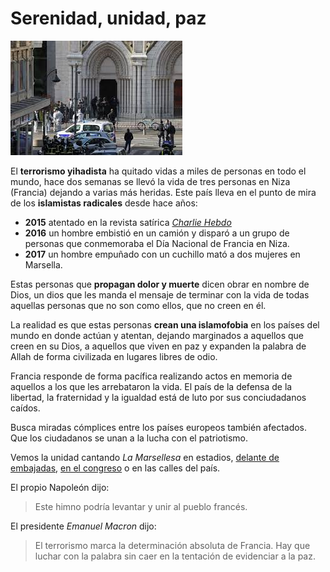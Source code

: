  # Serenidad, unidad, paz

 ![Lugar-de-atentado-Niza](https://github.com/DeustoPWEB2020/documentacion-grupo2/blob/Redacci%C3%B3n/textos/atentado-en-niza.jpg)

El **terrorismo yihadista** ha quitado vidas a miles de personas en todo el mundo,  hace dos semanas se llevó la vida de tres personas en Niza (Francia) dejando a varias más heridas. Este país lleva en el punto de mira de los **islamistas radicales** desde hace años:

* **2015** atentado en la revista satírica [*Charlie Hebdo*](https://charliehebdo.fr/)
* **2016** un hombre embistió en un camión y disparó a un grupo de personas que conmemoraba el Día Nacional de Francia en Niza.
* **2017** un hombre empuñado con un cuchillo mató a dos mujeres en Marsella. 

Estas personas que **propagan dolor y muerte** dicen obrar en nombre de Dios, un dios que les manda el mensaje de terminar con la vida de todas aquellas personas que no son como ellos, que no creen en él.

La realidad es que estas personas **crean una islamofobia** en los países del mundo en donde actúan y atentan, dejando marginados a aquellos que creen en su Dios, a aquellos que viven en paz y expanden la palabra de Allah de forma civilizada en lugares libres de odio. 

Francia responde de forma pacífica realizando actos en memoria de aquellos a los que les arrebataron la vida. El país de la defensa de la libertad, la fraternidad y la igualdad está de luto por sus conciudadanos caídos. 

Busca miradas cómplices entre los países europeos también afectados. Que los ciudadanos se unan a la lucha con el patriotismo. 

Vemos la unidad cantando *La Marsellesa* en estadios, [delante de embajadas](https://www.youtube.com/watch?v=NabpPJbMMzc), [en el congreso](https://www.youtube.com/watch?v=bx_DqqYM72s) o en las calles del país.

El propio Napoleón dijo:

> Este himno podría levantar y unir al pueblo francés. 

El presidente *Emanuel Macron* dijo:
> El terrorismo marca la determinación absoluta de Francia. Hay que luchar con la palabra sin caer en la tentación de evidenciar a la paz. 
